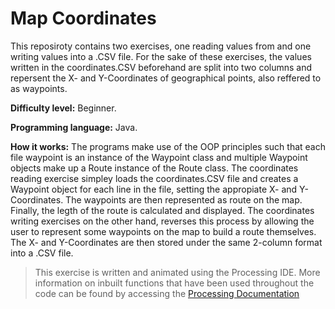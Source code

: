 # Map Coordinates
This reposiroty contains two exercises, one reading values from and one writing values into a .CSV file. For the sake of these exercises, the values written in the coordinates.CSV beforehand are split into two columns and repersent the X- and Y-Coordinates of geographical points, also reffered to as waypoints. 

**Difficulty level:** Beginner. 

**Programming language:** Java.

**How it works:** The programs make use of the OOP principles such that each file waypoint is an instance of the Waypoint class and multiple Waypoint objects make up a Route instance of the Route class. The coordinates reading exercise simpley loads the coordinates.CSV file and creates a Waypoint object for each line in the file, setting the appropiate X- and Y-Coordinates. The waypoints are then represented as route on the map. Finally, the legth of the route is calculated and displayed. The coordinates writing exercises on the other hand, reverses this process by allowing the user to represent some waypoints on the map to build a route themselves. The X- and Y-Coordinates are then stored under the same 2-column format into a .CSV file. 

> This exercise is written and animated using the Processing IDE. More information on inbuilt functions that have been used throughout the code can be found by accessing the [Processing Documentation](https://processing.org/reference/)
